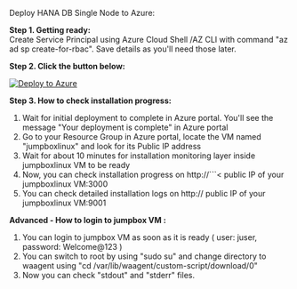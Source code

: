 Deploy HANA DB Single Node to Azure:  

**Step 1. Getting ready:**   
Create Service Principal using Azure Cloud Shell /AZ CLI with command "az ad sp create-for-rbac". Save details as you'll need those later.

**Step 2. Click the button below:**

[![Deploy to Azure](https://aka.ms/deploytoazurebutton)](https://ms.portal.azure.com/#create/Microsoft.Template/uri/https%3A%2F%2Fraw.githubusercontent.com%2Fsanjeevkumar761%2Fone_touch_sap_deployment_on_azure%2Fmaster%2Fhana-db-single-node-infra-and-sw%2Fazuredeploy.json)

**Step 3. How to check installation progress:**   
1) Wait for initial deployment to complete in Azure portal. You'll see the message "Your deployment is complete" in Azure portal  
2) Go to your Resource Group in Azure portal, locate the VM named "jumpboxlinux" and look for its Public IP address  
3) Wait for about 10 minutes for installation monitoring layer inside jumpboxlinux VM to be ready  
4) Now, you can check installation progress on http://`\``< public IP of your jumpboxlinux VM:3000  
5) You can check detailed installation logs on http:// public IP of your jumpboxlinux VM:9001  

**Advanced - How to login to jumpbox VM :**   
1) You can login to jumpbox VM as soon as it is ready ( user: juser, password: Welcome@123 )  
2) You can switch to root by using "sudo su" and change directory to waagent using "cd /var/lib/waagent/custom-script/download/0"  
3) Now you can check "stdout" and "stderr" files.  
